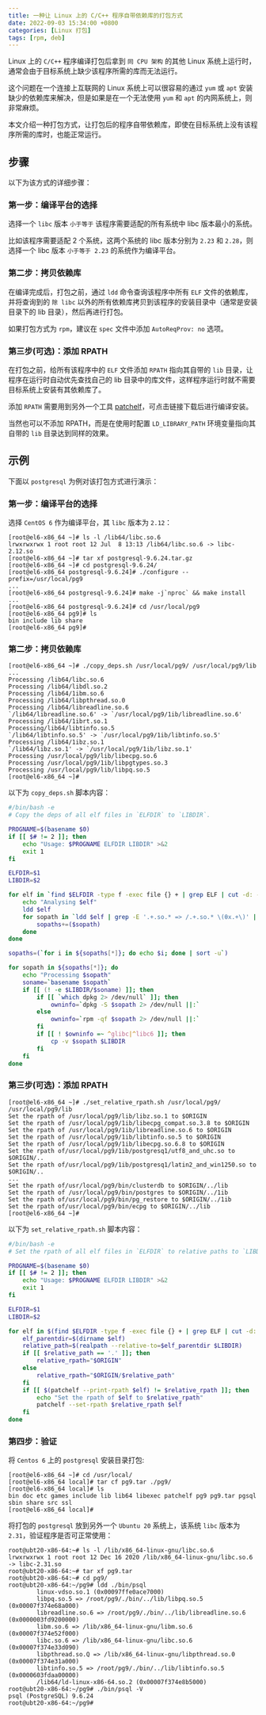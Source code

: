 ```yaml
---
title: 一种让 Linux 上的 C/C++ 程序自带依赖库的打包方式
date: 2022-09-03 15:34:00 +0800
categories: [Linux 打包]
tags: [rpm, deb]
---
```


Linux 上的 `C/C++` 程序编译打包后拿到 `同 CPU 架构` 的其他 Linux 系统上运行时，通常会由于目标系统上缺少该程序所需的库而无法运行。

这个问题在一个连接上互联网的 Linux 系统上可以很容易的通过 `yum` 或 `apt` 安装缺少的依赖库来解决，但是如果是在一个无法使用 `yum` 和 `apt` 的内网系统上，则非常麻烦。

本文介绍一种打包方式，让打包后的程序自带依赖库，即使在目标系统上没有该程序所需的库时，也能正常运行。

## 步骤

以下为该方式的详细步骤：

### 第一步：编译平台的选择

选择一个 `libc` 版本 `小于等于` 该程序需要适配的所有系统中 libc 版本最小的系统。

比如该程序需要适配 2 个系统，这两个系统的 libc 版本分别为 `2.23` 和 `2.28`，则选择一个 libc 版本 `小于等于 2.23` 的系统作为编译平台。

### 第二步：拷贝依赖库

在编译完成后，打包之前，通过 `ldd` 命令查询该程序中所有 `ELF` 文件的依赖库，并将查询到的 `除 libc` 以外的所有依赖库拷贝到该程序的安装目录中（通常是安装目录下的 lib 目录），然后再进行打包。  

如果打包方式为 `rpm`，建议在 `spec` 文件中添加 `AutoReqProv: no` 选项。

### 第三步(可选)：添加 RPATH

在打包之前，给所有该程序中的 `ELF` 文件添加 `RPATH` 指向其自带的 `lib` 目录，让程序在运行时自动优先查找自己的 lib 目录中的库文件，这样程序运行时就不需要目标系统上安装有其依赖库了。

添加 `RPATH` 需要用到另外一个工具 [patchelf](https://github.com/NixOS/patchelf)，可点击链接下载后进行编译安装。

当然也可以不添加 RPATH，而是在使用时配置 `LD_LIBRARY_PATH` 环境变量指向其自带的 `lib` 目录达到同样的效果。

## 示例

下面以 `postgresql` 为例对该打包方式进行演示：

### 第一步：编译平台的选择

选择 `CentOS 6` 作为编译平台，其 `libc` 版本为 `2.12`：

```console
[root@el6-x86_64 ~]# ls -l /lib64/libc.so.6
lrwxrwxrwx 1 root root 12 Jul  8 13:13 /lib64/libc.so.6 -> libc-2.12.so
[root@el6-x86_64 ~]# tar xf postgresql-9.6.24.tar.gz
[root@el6-x86_64 ~]# cd postgresql-9.6.24/
[root@el6-x86_64 postgresql-9.6.24]# ./configure --prefix=/usr/local/pg9
...
[root@el6-x86_64 postgresql-9.6.24]# make -j`nproc` && make install
...
[root@el6-x86_64 postgresql-9.6.24]# cd /usr/local/pg9
[root@el6-x86_64 pg9]# ls
bin include lib share
[root@el6-x86_64 pg9]# 
```

### 第二步：拷贝依赖库

```console
[root@el6-x86_64 ~]# ./copy_deps.sh /usr/local/pg9/ /usr/local/pg9/lib
...
Processing /lib64/libc.so.6
Processing /lib64/libdl.so.2 
Processing /lib64/1ibm.so.6
Processing /lib64/libpthread.so.0 
Processing /lib64/libreadline.so.6
`/lib64/libreadline.so.6' -> `/usr/local/pg9/1ib/libreadline.so.6' 
Processing /lib64/1ibrt.so.1
Processing/lib64/libtinfo.so.5
`/lib64/libtinfo.so.5' -> `/usr/local/pg9/1ib/libtinfo.so.5' 
Processing /lib64/1ibz.so.1
`/lib64/libz.so.1' -> `/usr/local/pg9/1ib/libz.so.1' 
Processing /usr/local/pg9/lib/libecpg.so.6
Processing /usr/local/pg9/1ib/libpgtypes.so.3 
Processing /usr/local/pg9/lib/libpq.so.5 
[root@el6-x86_64 ~]# 
```

以下为 `copy_deps.sh` 脚本内容：

```sh
#/bin/bash -e
# Copy the deps of all elf files in `ELFDIR` to `LIBDIR`.

PROGNAME=$(basename $0)
if [[ $# != 2 ]]; then
    echo "Usage: $PROGNAME ELFDIR LIBDIR" >&2
    exit 1
fi

ELFDIR=$1
LIBDIR=$2

for elf in `find $ELFDIR -type f -exec file {} + | grep ELF | cut -d: -f1`; do 
    echo "Analysing $elf"
    ldd $elf
    for sopath in `ldd $elf | grep -E '.+.so.* => /.+.so.* \(θx.+\)' | awk '{print $3}'`; do 
        sopaths+=($sopath)
    done
done

sopaths=(`for i in ${sopaths[*]}; do echo $i; done | sort -u`) 

for sopath in ${sopaths[*]}; do
    echo "Processing $sopath" 
    soname=`basename $sopath`
    if [[ (! -e $LIBDIR/$soname) ]]; then
        if [[ `which dpkg 2> /dev/null` ]]; then
            owninfo=`dpkg -S $sopath 2> /dev/null ||:`
        else
            owninfo=`rpm -qf $sopath 2> /dev/null ||:`
        fi
        if [[ ! $owninfo =~ ^glibc|^libc6 ]]; then 
            cp -v $sopath $LIBDIR
        fi
    fi
done
```

### 第三步(可选)：添加 RPATH

```console
[root@el6-x86_64 ~]# ./set_relative_rpath.sh /usr/local/pg9/ /usr/local/pg9/lib
Set the rpath of /usr/local/pg9/lib/libz.so.1 to $ORIGIN
Set the rpath of /usr/local/pg9/1ib/libecpg_compat.so.3.8 to $ORIGIN
Set the rpath of /usr/local/pg9/1ib/libreadline.so.6 to $ORIGIN
Set the rpath of /usr/local/pg9/1ib/libtinfo.so.5 to $ORIGIN
Set the rpath of /usr/local/pg9/1ib/libecpg.so.6.8 to $ORIGIN
Set the rpath of/usr/local/pg9/1ib/postgresq1/utf8_and_uhc.so to $ORIGIN/..
Set the rpath of/usr/local/pg9/1ib/postgresq1/latin2_and_win1250.so to $ORIGIN/..
...
Set the rpath of/usr/local/pg9/bin/clusterdb to $ORIGIN/../lib
Set the rpath of /usr/local/pg9/bin/postgres to $ORIGIN/../1ib
Set the rpath of/usr/local/pg9/bin/pg_restore to $ORIGIN/../1ib
Set the rpath of/usr/local/pg9/bin/ecpg to $ORIGIN/../lib 
[root@el6-x86_64 ~]# 
```

以下为 `set_relative_rpath.sh` 脚本内容：

```sh
#/bin/bash -e
# Set the rpath of all elf files in `ELFDIR` to relative paths to `LIBDIR`.

PROGNAME=$(basename $0)
if [[ $# != 2 ]]; then
    echo "Usage: $PROGNAME ELFDIR LIBDIR" >&2
    exit 1
fi

ELFDIR=$1
LIBDIR=$2

for elf in $(find $ELFDIR -type f -exec file {} + | grep ELF | cut -d: -f1); do
    elf_parentdir=$(dirname $elf)
    relative_path=$(realpath --relative-to=$elf_parentdir $LIBDIR)
    if [[ $relative_path == '.' ]]; then
        relative_rpath="$ORIGIN"
    else
        relative_rpath="$ORIGIN/$relative_path"
    fi
    if [[ $(patchelf --print-rpath $elf) != $relative_rpath ]]; then
        echo "Set the rpath of $elf to $relative_rpath"
        patchelf --set-rpath $relative_rpath $elf
    fi  
done
```

### 第四步：验证

将 `Centos 6` 上的 `postgresql` 安装目录打包:

```console
[root@el6-x86_64 ~]# cd /usr/local/
[root@el6-x86_64 local]# tar cf pg9.tar ./pg9/
[root@el6-x86_64 local]# ls
bin doc etc games include lib lib64 libexec patchelf pg9 pg9.tar pgsql sbin share src ssl
[root@el6-x86_64 local]#
```

将打包的 `postgresql` 放到另外一个 `Ubuntu 20` 系统上，该系统 `libc` 版本为 `2.31`，验证程序是否可正常使用：

```console
root@ubt20-x86-64:~# ls -l /lib/x86_64-linux-gnu/libc.so.6
lrwxrwxrwx 1 root root 12 Dec 16 2020 /lib/x86_64-linux-gnu/libc.so.6 -> libc-2.31.so
root@ubt20-x86-64:~# tar xf pg9.tar
root@ubt20-x86-64:~# cd pg9/
root@ubt20-x86-64:~/pg9# ldd ./bin/psql
        linux-vdso.so.1 (0x00097ffe0ace7000)
        libpq.so.5 => /root/pg9/./bin/../lib/libpq.so.5 (0x00007f374e68a000)
        libreadline.so.6 => /root/pg9/./bin/../lib/libreadline.so.6 (0x0000003fd9200000)
        libm.so.6 => /lib/x86_64-linux-gnu/libm.so.6 (0x00007f374e52f000)
        libc.so.6 => /lib/x86_64-linux-gnu/libc.so.6 (0x00007f374e33d090)
        libpthread.so.Q => /lib/x86_64-linux-gnu/libpthread.so.0 (0x00007f374e31a000)
        libtinfo.so.5 => /root/pg9/./bin/../lib/libtinfo.so.5 (0x0000603fdaa00000)
        /lib64/ld-linux-x86-64.so.2 (0x00007f374e8b5000)
root@ubt20-x86-64:~/pg9# ./bin/psql -V
psql (PostgreSQL) 9.6.24
root@ubt20-x86-64:~/pg9# 
```